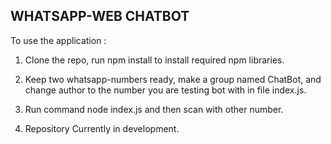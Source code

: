 ## WHATSAPP-WEB CHATBOT
To use the application : 

1. Clone the repo, run npm install to install required npm libraries.

2. Keep two whatsapp-numbers ready, make a group named ChatBot, and change author to the number you are testing bot with in file index.js.

3. Run command node index.js and then scan with other number.

4. Repository Currently in development.



